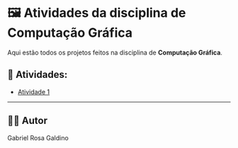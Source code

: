# 🖼️ Atividades da disciplina de Computação Gráfica

Aqui estão todos os projetos feitos na disciplina de **Computação Gráfica**.

## 📁 Atividades:
- [Atividade 1](https://github.com/Gabriel-R-Galdino/computacao-grafica/tree/main/Atividade%201)

---

## 👨‍💻 Autor

Gabriel Rosa Galdino
